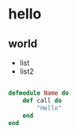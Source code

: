 # hello
## world

* list
* list2

```elixir

defmodule Name do
    def call do
        "Hello"
    end
end
```